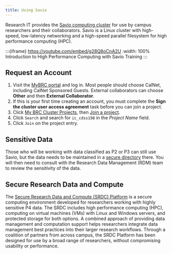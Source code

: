 ```yaml
---
title: Using Savio
---
```


Research IT provides the [Savio computing cluster](https://research-it.berkeley.edu/services-projects/high-performance-computing-savio) for use by campus researchers and their collaborators. Savio is a Linux cluster with high-speed, low-latency networking and a high-speed parallel filesystem for high performance computing (HPC).

:::{iframe} https://youtube.com/embed/g28Q8oCnA2U
:width: 100%
Introduction to High Performance Computing with Savio Training
:::

## Request an Account

1. Visit the [MyBRC portal](https://mybrc.brc.berkeley.edu/) and log in. Most people should choose CalNet, including CalNet Sponsored Guests. External collaborators can choose **Other** and then **External Collaborator**.
1. If this is your first time creating an account, you must complete the **Sign the cluster user access agreement** task before you can join a project.
1. Click [My BRC Cluster Projects](https://mybrc.brc.berkeley.edu/project/), then [Join a project](https://mybrc.brc.berkeley.edu/project/join/).
1. Click `Search` and search for `ic_cdss198` in the *Project Name* field.
1. Click `Join` on the project entry.

## Sensitive Data

Those who will be working with data classified as P2 or P3 can still use Savio, but the data needs to be maintained in a [secure directory](https://docs-research-it.berkeley.edu/services/high-performance-computing/getting-account/sensitive-accounts/#steps-for-sensitive-data) there. You will then need to consult with the Research Data Management (RDM) team to review the sensitivity of the data.

## Secure Research Data and Compute

The [Secure Research Data and Compute (SRDC) Platform](https://docs-research-it.berkeley.edu/services/srdc/) is a secure computing environment developed for researchers working with highly sensitive P4 data. The SRDC includes high performance computing (HPC), computing on virtual machines (VMs) with Linux and Windows servers, and protected storage for both options. A combined approach of providing data management and computation support helps researchers integrate data management best practices into their larger research workflows. Through a coalition of partners from across campus, the SRDC Platform has been designed for use by a broad range of researchers, without compromising usability or performance.
